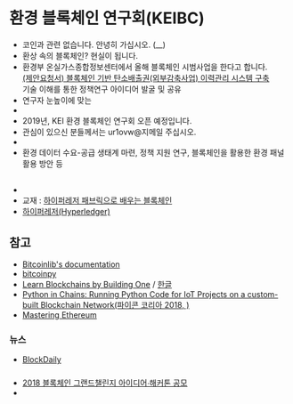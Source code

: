 # 환경 블록체인 연구회(KEIBC)
- 코인과 관련 없습니다. 안녕히 가십시오. (__)
- 환상 속의 블록체인? 현실이 됩니다.
- 환경부 온실가스종합정보센터에서 올해 블록체인 시범사업을 한다고 합니다.  
  [(제안요청서) 블록체인 기반 탄소배출권(외부감축사업) 이력관리 시스템 구축](http://www.kisa.or.kr/uploadfile/201812/201812201859051067.hwp)  
기술 이해를 통한 정책연구 아이디어 발굴 및 공유
- 연구자 눈높이에 맞는 
- 
- 2019년, KEI 환경 블록체인 연구회 오픈 예정입니다.  
- 관심이 있으신 분들께서는 ur1ovw@지메일 주십시오.  
- 
- 환경 데이터 수요-공급 생태계 마련, 정책 지원 연구, 블록체인을 활용한 환경 패널 활용 방안 등
## 
- 
- 교재 : [하이퍼레저 패브릭으로 배우는 블록체인](https://jpub.tistory.com/871)
- [하이퍼레저(Hyperledger)](https://www.hyperledger.org/)
## 참고
- [Bitcoinlib's documentation](https://bitcoinlib.readthedocs.io/en/latest/)
- [bitcoinpy](https://github.com/obulpathi/bitcoinpy)
- [Learn Blockchains by Building One](https://hackernoon.com/learn-blockchains-by-building-one-117428612f46) / [한글](https://medium.com/caulink/%ED%8C%8C%EC%9D%B4%EC%8D%AC%EC%9C%BC%EB%A1%9C-%EB%B8%94%EB%A1%9D%EC%B2%B4%EC%9D%B8-%EB%A7%8C%EB%93%A4%EA%B8%B0-part-1-4386dbc735e)
- [Python in Chains: Running Python Code for IoT Projects on a custom-built Blockchain Network(파이콘 코리아 2018, )](https://www.pycon.kr/2018/program/16)
- [Mastering Ethereum](https://github.com/ethereumbook/ethereumbook)
### 뉴스
- [BlockDaily](https://www.blockdaily.com/)
### 
- [2018 블록체인 그랜드챌린지 아이디어∙해커톤 공모](https://www.kisa.or.kr/notice/notice_View.jsp?cPage=1&mode=view&p_No=4&b_No=4&d_No=2204&ST=&SV=)
- 
